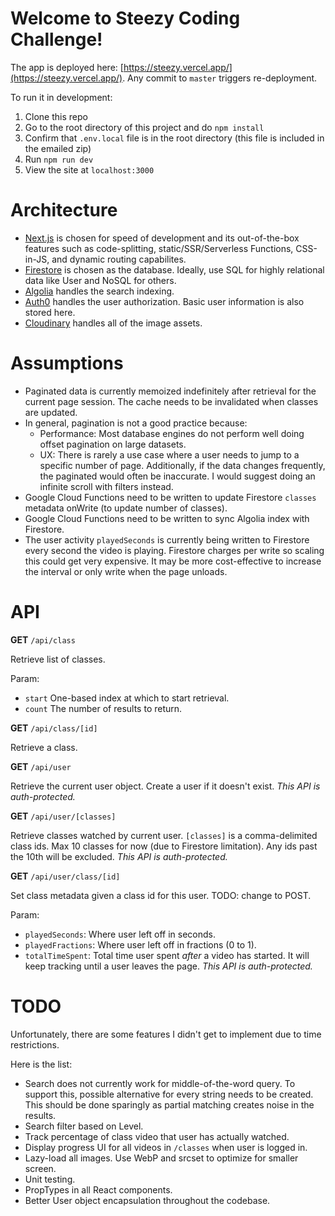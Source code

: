 # Welcome to Steezy Coding Challenge!

The app is deployed here: [https://steezy.vercel.app/](https://steezy.vercel.app/). Any commit to `master` triggers re-deployment.

To run it in development: 
1. Clone this repo
2. Go to the root directory of this project and do `npm install`
3. Confirm that `.env.local` file is in the root directory (this file is included in the emailed zip)
4. Run `npm run dev`
5. View the site at `localhost:3000`

# Architecture
- [Next.js](https://nextjs.org/) is chosen for speed of development and its out-of-the-box features such as code-splitting, static/SSR/Serverless Functions, CSS-in-JS, and dynamic routing capabilites.
- [Firestore](https://firebase.google.com/docs/firestore) is chosen as the database. Ideally, use SQL for highly relational data like User and NoSQL for others.
- [Algolia](https://www.algolia.com/) handles the search indexing.
- [Auth0](https://auth0.com/) handles the user authorization. Basic user information is also stored here.
- [Cloudinary](https://cloudinary.com/) handles all of the image assets.

# Assumptions
- Paginated data is currently memoized indefinitely after retrieval for the current page session. The cache needs to be invalidated when classes are updated.
- In general, pagination is not a good practice because:
  - Performance: Most database engines do not perform well doing offset pagination on large datasets. 
  - UX: There is rarely a use case where a user needs to jump to a specific number of page. Additionally, if the data changes frequently, the paginated would often be inaccurate.
  I would suggest doing an infinite scroll with filters instead.
- Google Cloud Functions need to be written to update Firestore `classes` metadata onWrite (to update number of classes).
- Google Cloud Functions need to be written to sync Algolia index with Firestore.
- The user activity `playedSeconds` is currently being written to Firestore every second the video is playing. Firestore charges per write so scaling this could get very expensive. It may be more cost-effective to increase the interval or only write when the page unloads.

# API
**GET** `/api/class`

Retrieve list of classes.

Param:
- `start` One-based index at which to start retrieval.
- `count` The number of results to return.

**GET** `/api/class/[id]`

Retrieve a class.

**GET** `/api/user`

Retrieve the current user object. Create a user if it doesn't exist. 
*This API is auth-protected.*

**GET** `/api/user/[classes]`

Retrieve classes watched by current user. `[classes]` is a comma-delimited class ids. Max 10 classes for now (due to Firestore limitation). Any ids past the 10th will be excluded.
*This API is auth-protected.*

**GET** `/api/user/class/[id]`

Set class metadata given a class id for this user. TODO: change to POST.

Param:
- `playedSeconds`: Where user left off in seconds.
- `playedFractions`: Where user left off in fractions (0 to 1).
- `totalTimeSpent`: Total time user spent *after* a video has started. It will keep tracking until a user leaves the page.
*This API is auth-protected.*

# TODO
Unfortunately, there are some features I didn't get to implement due to time restrictions. 

Here is the list:
- Search does not currently work for middle-of-the-word query. To support this, possible alternative for every string needs to be created. This should be done sparingly as partial matching creates noise in the results. 
- Search filter based on Level.
- Track percentage of class video that user has actually watched.
- Display progress UI for all videos in `/classes` when user is logged in.
- Lazy-load all images. Use WebP and srcset to optimize for smaller screen.
- Unit testing.
- PropTypes in all React components.
- Better User object encapsulation throughout the codebase.
